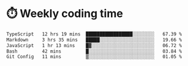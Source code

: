 
# :stopwatch: Weekly coding time
<!--START_SECTION:waka-->

```txt
TypeScript   12 hrs 19 mins  █████████████████░░░░░░░░   67.39 %
Markdown     3 hrs 35 mins   █████░░░░░░░░░░░░░░░░░░░░   19.66 %
JavaScript   1 hr 13 mins    █▓░░░░░░░░░░░░░░░░░░░░░░░   06.72 %
Bash         42 mins         █░░░░░░░░░░░░░░░░░░░░░░░░   03.84 %
Git Config   11 mins         ▒░░░░░░░░░░░░░░░░░░░░░░░░   01.05 %
```

<!--END_SECTION:waka-->


<!-- <p> <img src="https://github-readme-stats.vercel.app/api?username=cozgerest&show_icons=true&hide_border=false" />  </p> -->

